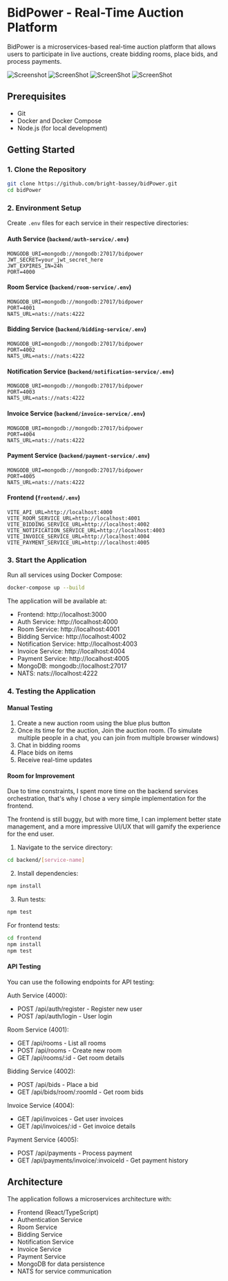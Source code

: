 # BidPower - Real-Time Auction Platform

BidPower is a microservices-based real-time auction platform that allows users to participate in live auctions, create bidding rooms,  place bids, and process payments.

![Screenshot](https://drive.google.com/file/d/1i2HxOIcHuSz9nJvsIoxsi4CWR-3R7JCa/view?usp=sharing)
![ScreenShot](https://drive.google.com/file/d/1NVrgnesrJTFqT_HcTR50onoIRLoFiMhP/view?usp=sharing)
![ScreenShot](https://drive.google.com/file/d/1v0t4XhneFzBtxK5DSdBSqABS-uevb9We/view?usp=sharing)
![ScreenShot](https://drive.google.com/file/d/1GGfPItlFkexfvUskzYA9D3l-JLMTzZiO/view?usp=sharing)

## Prerequisites

- Git
- Docker and Docker Compose
- Node.js (for local development)

## Getting Started

### 1. Clone the Repository

```bash
git clone https://github.com/bright-bassey/bidPower.git
cd bidPower
```

### 2. Environment Setup

Create `.env` files for each service in their respective directories:

#### Auth Service (`backend/auth-service/.env`)

```env
MONGODB_URI=mongodb://mongodb:27017/bidpower
JWT_SECRET=your_jwt_secret_here
JWT_EXPIRES_IN=24h
PORT=4000
```

#### Room Service (`backend/room-service/.env`)

```env
MONGODB_URI=mongodb://mongodb:27017/bidpower
PORT=4001
NATS_URL=nats://nats:4222
```

#### Bidding Service (`backend/bidding-service/.env`)

```env
MONGODB_URI=mongodb://mongodb:27017/bidpower
PORT=4002
NATS_URL=nats://nats:4222
```

#### Notification Service (`backend/notification-service/.env`)

```env
MONGODB_URI=mongodb://mongodb:27017/bidpower
PORT=4003
NATS_URL=nats://nats:4222
```

#### Invoice Service (`backend/invoice-service/.env`)

```env
MONGODB_URI=mongodb://mongodb:27017/bidpower
PORT=4004
NATS_URL=nats://nats:4222
```

#### Payment Service (`backend/payment-service/.env`)

```env
MONGODB_URI=mongodb://mongodb:27017/bidpower
PORT=4005
NATS_URL=nats://nats:4222
```

#### Frontend (`frontend/.env`)

```env
VITE_API_URL=http://localhost:4000
VITE_ROOM_SERVICE_URL=http://localhost:4001
VITE_BIDDING_SERVICE_URL=http://localhost:4002
VITE_NOTIFICATION_SERVICE_URL=http://localhost:4003
VITE_INVOICE_SERVICE_URL=http://localhost:4004
VITE_PAYMENT_SERVICE_URL=http://localhost:4005
```

### 3. Start the Application

Run all services using Docker Compose:

```bash
docker-compose up --build
```

The application will be available at:

- Frontend: http://localhost:3000
- Auth Service: http://localhost:4000
- Room Service: http://localhost:4001
- Bidding Service: http://localhost:4002
- Notification Service: http://localhost:4003
- Invoice Service: http://localhost:4004
- Payment Service: http://localhost:4005
- MongoDB: mongodb://localhost:27017
- NATS: nats://localhost:4222

### 4. Testing the Application

#### Manual Testing


1. Create a new auction room using the blue plus button
2. Once its time for the auction, Join the  auction room. (To simulate multiple people in a chat, you can join from multiple browser windows)
3. Chat in bidding rooms
4. Place bids on items
5. Receive real-time updates

#### Room for Improvement
Due to time constraints, I spent more time on the backend services orchestration, that's why I chose a very simple implementation for the frontend.

The frontend is still buggy, but with more time, I can implement better state management, and a more impressive UI/UX that will gamify the experience for the end user.


1. Navigate to the service directory:

```bash
cd backend/[service-name]
```

2. Install dependencies:

```bash
npm install
```

3. Run tests:

```bash
npm test
```

For frontend tests:

```bash
cd frontend
npm install
npm test
```

#### API Testing

You can use the following endpoints for API testing:

Auth Service (4000):

- POST /api/auth/register - Register new user
- POST /api/auth/login - User login

Room Service (4001):

- GET /api/rooms - List all rooms
- POST /api/rooms - Create new room
- GET /api/rooms/:id - Get room details

Bidding Service (4002):

- POST /api/bids - Place a bid
- GET /api/bids/room/:roomId - Get room bids

Invoice Service (4004):

- GET /api/invoices - Get user invoices
- GET /api/invoices/:id - Get invoice details

Payment Service (4005):

- POST /api/payments - Process payment
- GET /api/payments/invoice/:invoiceId - Get payment history




## Architecture

The application follows a microservices architecture with:

- Frontend (React/TypeScript)
- Authentication Service
- Room Service
- Bidding Service
- Notification Service
- Invoice Service
- Payment Service
- MongoDB for data persistence
- NATS for service communication
